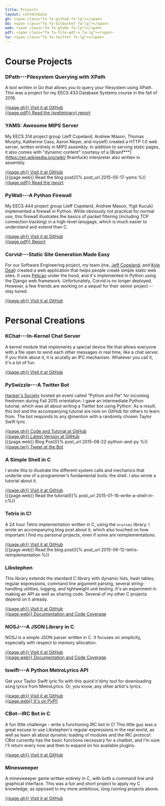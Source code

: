 ```yaml
---
title: Projects
layout: contentbase
gh: <span class="fa fa-github fa-lg"></span>
bb: <span class="fa fa-bitbucket fa-lg"></span>
web: <span class="fa fa-globe fa-lg"></span>
pdf: <span class="fa fa-file-pdf-o fa-lg"></span>
tw: <span class="fa fa-twitter fa-lg"></span>
---
```


# Course Projects

### DPath---Filesystem Querying with XPath

A tool written in Go that allows you to query your filesystem using XPath. This
was a project for my EECS 433 Database Systems course in the fall of 2016.

[{{page.gh}} Visit it at GitHub](https://github.com/brenns10/dpath)  
[{{page.pdf}} Read the (preliminary) report](/papers/dpath_report.pdf)

### YAMS: Awesome MIPS Server

My EECS 314 project group (Jeff Copeland, Andrew Mason, Thomas Murphy, Katherine
Cass, Aaron Neyer, and myself) created a HTTP 1.0 web server, written entirely
in MIPS assembly.  In addition to serving static pages, it also comes with
"dynamic content" courtesy of a
[Brainf***](https://en.wikipedia.org/wiki/  Brainfuck) interpreter also written in
assembly.

[{{page.gh}} Visit it at GitHub](https://github.com/brenns10/yams)  
[{{page.web}} Read the blog post]({% post_url 2015-05-17-yams %})  
[{{page.pdf}} Read the report](/papers/yams_report.pdf)

### PyWall---A Python Firewall

My EECS 444 project group (Jeff Copeland, Andrew Mason, Yigit Kucuk) implemented
a firewall in Python.  While obviously not practical for normal use, this
firewall illustrates the basics of packet filtering (including TCP connection
tracking) in a high-level lanugage, which is much easier to understand and
extend than C.

[{{page.gh}} Visit it at GitHub](https://github.com/brenns10/pywall)  
[{{page.pdf}} Report](/papers/pywall_report.pdf)

### Corvid---Static Site Generation Made Easy

For our Software Engineering project, my team (me, [Jeff Copeland][], and
[Kyle Deal][]) created a web application that helps people create simple static
web sites.  It uses [Pelican](http://getpelican.com/) under the hood, and it's
implemented in Python using the Django web framework.  Unfortunately, Corvid is
no longer deployed.  However, a few friends are working on a sequel for their
senior project -- stay tuned.

[{{page.gh}} Visit it at GitHub](https://github.com/jpcjr/corvid)

# Personal Creations

### KChat---In-Kernel Chat Server

A kernel module that implements a special device file that allows everyone with
a file open to send each other messages in real time, like a chat server. If you
think about it, it is acutally an IPC mechanism. Whatever you call it, it's a
lot of fun.

[{{page.gh}} Visit it at GitHub](https://github.com/brenns10/kchat)

### PySwizzle---A Twitter Bot

[Hacker's Society](http://hacsoc.org) hosted an event called "Python and Pie"
for incoming freshmen during Fall 2015 orientation.  I gave an intermediate
Python tutorial, which was all about writing a Twitter bot using Python.  As a
result, this bot and the accompanying tutorial are now on GitHub for others to
learn from.  The bot responds to any @mention with a randomly chosen Taylor
Swift lyric.

[{{page.gh}} Code and Tutorial at GitHub](https://github.com/brenns10/pypie15int)  
[{{page.gh}} Latest Version at GitHub](https://github.com/brenns10/pyswizzle)  
[{{page.web}} Blog Post]({% post_url 2015-08-22-python-and-py %})  
[{{page.tw}} Tweet at the Bot](https://twitter.com/pyswizzle)

### A Simple Shell in C

I wrote this to illustrate the different system calls and mechanics that
underlie one of a programmer's fundamental tools: the shell.  I also wrote a
tutorial about it.

[{{page.gh}} Visit it at GitHub](https://github.com/brenns10/lsh)  
[{{page.web}} Read the tutorial]({% post_url 2015-01-16-write-a-shell-in-c%})

### Tetris in C!

A 24 hour Tetris implementation written in C, using the `ncurses` library.  I
wrote an accompanying blog post about it, which also touched on how important I
find my personal projects, even if some are reimplementations.

[{{page.gh}} Visit it at GitHub](https://github.com/brenns10/tetris)  
[{{page.web}} Read the blog post]({% post_url 2015-06-12-tetris-reimplementation %})

### Libstephen

This library extends the standard C library with dynamic lists, hash tables,
regular expressions, command line argument parsing, several string-handling
utilities, logging, and lightweight unit testing.  It's an experiment in making
an API as well as sharing code.  Several of my other C projects depend on it
already.

[{{page.gh}} Visit it at GitHub](https://github.com/brenns10/libstephen)  
[{{page.web}} Documentation and Code Coverage](/libstephen/)

### NOSJ---A JSON Library in C

NOSJ is a simple JSON parser written in C.  It focuses on simplicity, especially
with respect to memory allocation.

[{{page.gh}} Visit it at GitHub](https://github.com/brenns10/nosj)  
[{{page.web}} Documentation and Code Coverage](/nosj/)

### tswift---A Python MetroLyrics API

Get your Taylor Swift lyric fix with this quick'n'dirty tool for downloading
song lyrics from MetroLyrics.  Or, you know, any other artist's lyrics.

[{{page.gh}} Visit it at GitHub](https://github.com/brenns10/tswift)  
[{{page.web}} It's on PyPI!](https://pypi.python.org/pypi/tswift)

### CBot--IRC Bot in C

A fun little challenge - write a functioning IRC bot in C!  This little guy was
a great excuse to use Libstephen's regular expressions in the real world, as
well as learn all about dynamic loading of modules and the IRC protocol.  CBot
currently has the basic functions necessary for a chatbot, and I'm sure I'll
return every now and then to expand on his available plugins.

[{{page.gh}} Visit it at GitHub](https://github.com/brenns10/cbot)

### Minesweeper

A minesweeper game written entirely in C, with both a command line and graphical
interface.  This was a fun and short project to apply my C knowledge, as opposed
to my more ambitious, long running projects above.

[{{page.gh}} Visit it at GitHub](https://github.com/brenns10/minesweeper)

[Jeff Copeland]: https://github.com/jpcjr
[Kyle Deal]: https://github.com/dealie16
